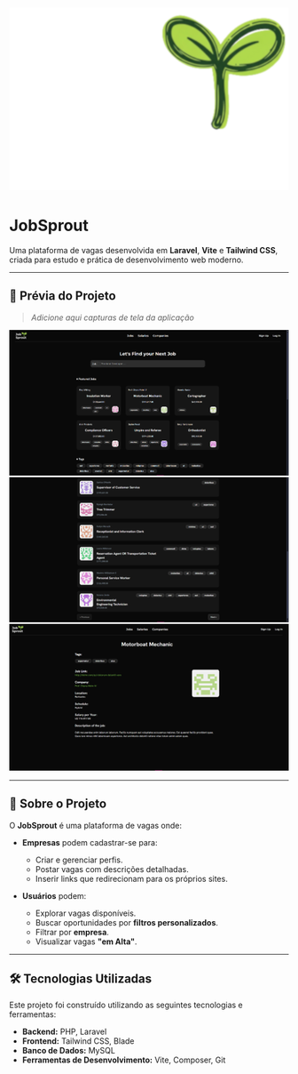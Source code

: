 # ![Logo JobSprout](./docs/logo.png)

# JobSprout

Uma plataforma de vagas desenvolvida em **Laravel**, **Vite** e **Tailwind CSS**, criada para estudo e prática de desenvolvimento web moderno.  

---

## 📸 Prévia do Projeto

> _Adicione aqui capturas de tela da aplicação_

![Tela inicial](./docs/screenshot-home.png)  
![Tela de listagem de vagas](./docs/screenshot-jobs.png)  
![Tela de detalhes da vaga](./docs/screenshot-job-detail.png)  

---

## 🚀 Sobre o Projeto

O **JobSprout** é uma plataforma de vagas onde:

- **Empresas** podem cadastrar-se para:
  - Criar e gerenciar perfis.
  - Postar vagas com descrições detalhadas.
  - Inserir links que redirecionam para os próprios sites.  

- **Usuários** podem:
  - Explorar vagas disponíveis.
  - Buscar oportunidades por **filtros personalizados**.
  - Filtrar por **empresa**.
  - Visualizar vagas **"em Alta"**.

---

## 🛠️ Tecnologias Utilizadas

Este projeto foi construído utilizando as seguintes tecnologias e ferramentas:

-   **Backend:** PHP, Laravel
-   **Frontend:** Tailwind CSS, Blade
-   **Banco de Dados:** MySQL
-   **Ferramentas de Desenvolvimento:** Vite, Composer, Git
